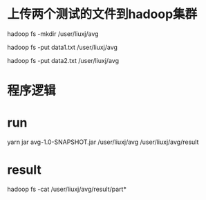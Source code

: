 # 上传两个测试的文件到hadoop集群
hadoop fs -mkdir /user/liuxj/avg

hadoop fs -put data1.txt /user/liuxj/avg

hadoop fs -put data2.txt /user/liuxj/avg

# 程序逻辑


# run
yarn jar avg-1.0-SNAPSHOT.jar /user/liuxj/avg /user/liuxj/avg/result

# result
hadoop fs -cat /user/liuxj/avg/result/part*
